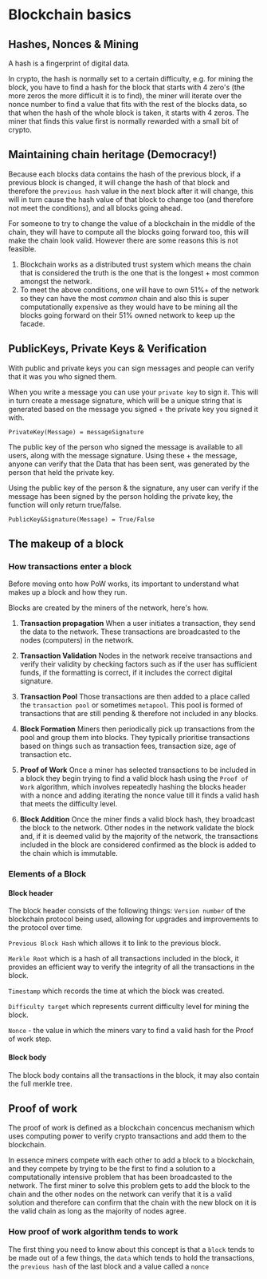 # Blockchain basics

## Hashes, Nonces & Mining

A hash is a fingerprint of digital data.

In crypto, the hash is normally set to a certain difficulty, e.g. for mining the block, you have to find a hash for the block that starts with 4 zero's (the more zeros the more difficult it is to find), the miner will iterate over the nonce number to find a value that fits with the rest of the blocks data, so that when the hash of the whole block is taken, it starts with 4 zeros.
The miner that finds this value first is normally rewarded with a small bit of crypto.

## Maintaining chain heritage (Democracy!)

Because each blocks data contains the hash of the previous block,
if a previous block is changed, it will change the hash of that block and therefore the `previous hash` value in the next block after it will change, this will in turn cause the hash value of that block to change too (and therefore not meet the conditions), and all blocks going ahead.

For someone to try to change the value of a blockchain in the middle of the chain, they will have to compute all the blocks going forward too, this will make the chain look valid. However there are some reasons this is not feasible.

1. Blockchain works as a distributed trust system which means the chain that is considered the truth is the one that is the longest + most common amongst the network.
2. To meet the above conditions, one will have to own 51%+ of the network so they can have the most _common_ chain and also this is super computationally expensive as they would have to be mining all the blocks going forward on their 51% owned network to keep up the facade.

## PublicKeys, Private Keys & Verification

With public and private keys you can sign messages and people can verify that it was you who signed them.

When you write a message you can use your `private key` to sign it.
This will in turn create a message signature, which will be a unique string that is generated based on the message you signed + the private key you signed it with.

`PrivateKey(Message) = messageSignature`

The public key of the person who signed the message is available to all users, along with the message signature. Using these + the message, anyone can verify that the Data that has been sent, was generated by the person that held the private key.

Using the public key of the person & the signature, any user can verify if the message has been signed by the person holding the private key, the function will only return true/false.

`PublicKey&Signature(Message) = True/False`

## The makeup of a block

### How transactions enter a block

Before moving onto how PoW works, its important to understand what makes up a block and how they run.

Blocks are created by the miners of the network, here's how.

1. **Transaction propagation** When a user initiates a transaction, they send the data to the network. These transactions are broadcasted to the nodes (computers) in the network.

2. **Transaction Validation** Nodes in the network receive transactions and verify their validity by checking factors such as if the user has sufficient funds, if the formatting is correct, if it includes the correct digital signature.

3. **Transaction Pool** Those transactions are then added to a place called the `transaction pool` or sometimes `metapool`. This pool is formed of transactions that are still pending & therefore not included in any blocks.

4. **Block Formation** Miners then periodically pick up transactions from the pool and group them into blocks. They typically prioritise transactions based on things such as transaction fees, transaction size, age of transaction etc.

5. **Proof of Work** Once a miner has selected transactions to be included in a block they begin trying to find a valid block hash using the `Proof of Work` algorithm, which involves repeatedly hashing the blocks header with a nonce and adding iterating the nonce value till it finds a valid hash that meets the difficulty level.

6. **Block Addition** Once the miner finds a valid block hash, they broadcast the block to the network. Other nodes in the network validate the block and, if it is deemed valid by the majority of the network, the transactions included in the block are considered confirmed as the block is added to the chain which is immutable.

### Elements of a Block

#### Block header

The block header consists of the following things:
`Version number` of the blockchain protocol being used, allowing for upgrades and improvements to the protocol over time.

`Previous Block Hash` which allows it to link to the previous block.

`Merkle Root` which is a hash of all transactions included in the block, it provides an efficient way to verify the integrity of all the transactions in the block.

`Timestamp` which records the time at which the block was created.

`Difficulty target` which represents current difficulty level for mining the block.

`Nonce` - the value in which the miners vary to find a valid hash for the Proof of work step.

#### Block body

The block body contains all the transactions in the block, it may also contain the full merkle tree.

## Proof of work

The proof of work is defined as a blockchain concencus mechanism which uses computing power to verify crypto transactions and add them to the blockchain.

In essence miners compete with each other to add a block to a blockchain, and they compete by trying to be the first to find a solution to a computationally intensive problem that has been broadcasted to the network. The first miner to solve this problem gets to add the block to the chain and the other nodes on the network can verify that it is a valid solution and therefore can confirm that the chain with the new block on it is the valid chain as long as the majority of nodes agree.

### How proof of work algorithm tends to work

The first thing you need to know about this concept is that a `block` tends to be made out of a few things, the `data` which tends to hold the transactions, the `previous hash` of the last block and a value called a `nonce`
